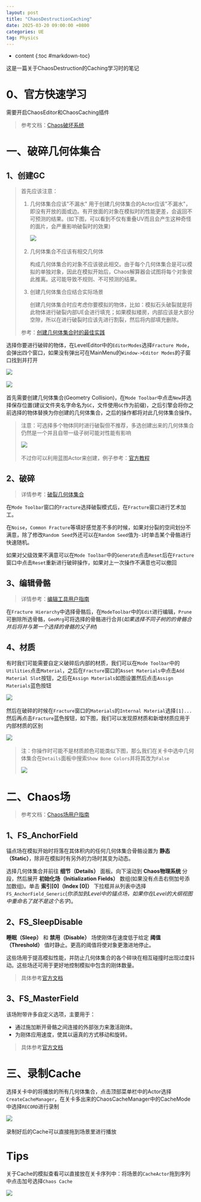 ```yaml
---
layout: post
title: "ChaosDestructionCaching"
date: 2025-03-20 09:00:00 +0800 
categories: UE
tag: Physics
---
```

* content
{:toc #markdown-toc}

这是一篇关于ChaosDestruction的Caching学习时的笔记

<!-- more -->

# 0、官方快速学习

需要开启ChaosEditor和ChaosCaching插件

> 参考文档：[Chaos破坏系统](https://dev.epicgames.com/documentation/zh-cn/unreal-engine/chaos-destruction-in-unreal-engine)

# 一、破碎几何体集合

## 1、创建GC

> 首先应该注意：
>
> 1. 几何体集合应该"不漏水"
>    用于创建几何体集合的Actor应该"不漏水"，即没有开放的面或边。有开放面的对象在模拟时的性能更差，会返回不可预测的结果。(如下图，可以看到不仅有重叠UV而且会产生这种奇怪的面片，会严重影响破裂时的效果)
>
>    ![](..\..\..\..\styles\images\Physics\Chaos\WaterTight.png)
>
> 2. 几何体集合不应该有相交几何体
>
>    构成几何体集合的对象不应该彼此相交。由于每个几何体集合是可以模拟的单独对象，因此在模拟开始后，Chaos解算器会试图将每个对象彼此推离。这可能导致不规则、不可预测的结果。
>
> 3. 创建几何体集合应结合实际场景
> 
> 	 创建几何体集合时应考虑你要模拟的物体，比如：模拟石头破裂就是将此物体进行破裂内部UE会进行填充；如果模拟楼房，内部应该是大部分空隙，所以在进行破裂时应该先进行割裂，然后将内部填充删除。
>
> 参考：[创建几何体集合时的最佳实践](https://dev.epicgames.com/documentation/zh-cn/unreal-engine/geometry-collections-user-guide#创建几何体集合时的最佳实践)

选择你要进行破碎的物体，在LevelEditor中的`EditorModes`选择`Fracture Mode`，会弹出四个窗口，如果没有弹出可在MainMenu的`Window->Editor Modes`的子窗口找到并打开

![](..\..\..\..\styles\images\Physics\Chaos\ChaosWindows.png)

![](..\..\..\..\styles\images\Physics\Chaos\OpenChaosWindow.png)

首先需要创建几何体集合(Geometry Collision)，在`Mode Toolbar`中点击`New`并选择保存位置(建议文件夹名字命名为`GC`，文件使用`GC`作为前缀)，之后引擎会将你之前选择的物体替换为你创建的几何体集合，之后的操作都将对此几何体集合操作。

> 注意：可选择多个物体同时进行破裂但不推荐，多选创建出来的几何体集合仍然是一个并且自带一级子树可能对性能有影响
>
> ![](..\..\..\..\styles\images\Physics\Chaos\MultiFracture.png)
>
> 不过你可以利用蓝图Actor来创建，例子参考：[官方教程](https://dev.epicgames.com/documentation/zh-cn/unreal-engine/geometry-collections-user-guide#%E5%88%A9%E7%94%A8%E8%93%9D%E5%9B%BEactor%E5%88%9B%E5%BB%BA%E5%87%A0%E4%BD%95%E4%BD%93%E9%9B%86%E5%90%88)

## 2、破碎

> 详情参考：[破裂几何体集合](https://dev.epicgames.com/documentation/zh-cn/unreal-engine/fracturing-geometry-collections-user-guide)

在`Mode Toolbar`窗口的`Fracture`选择破裂模式后，在`Fracture`窗口进行艺术加工。

在`Noise`，`Common Fracture`等填好感觉差不多的时候，如果对分裂的空间划分不满意，除了修改`Random Seed`外还可以在`Random Seed`值为`-1`时单击某个骨骼进行快速随机。

如果对父级效果不满意可以在`Mode Toolbar`中的`Generate`点击`Reset`后在`Fracture`窗口中点击`Reset`重新进行破碎操作，如果对上一次操作不满意也可以撤回

## 3、编辑骨骼

> 详情参考：[编辑工具用户指南](https://dev.epicgames.com/documentation/zh-cn/unreal-engine/edit-tools-user-guide-in-unreal-engine)

在`Fracture Hierarchy`中选择骨骼后，在`ModeToolbar`中的`Edit`进行编辑，`Prune`可删除所选骨骼，`GeoMrg`可将选择的骨骼进行合并(*如果选择不同子树的的骨骼合并后将并与第一个选择的骨骼的父子树*)

## 4、材质

有时我们可能需要自定义破碎后内部的材质，我们可以在`Mode Toolbar`中的`Utilities`点击`Material`，之后在`Fracture`窗口的`Asset Materials`中点击`Add Material Slot`按钮，之后在`Assign Materials`如图设置然后点击`Assign Materials`蓝色按钮

![](..\..\..\..\styles\images\Physics\Chaos\AddMaterialSlot.png)

然后在破碎的时候在`Fracture`窗口的`Materials`的`Internal Material`选择`[1]...`然后再点击`Fracture`蓝色按钮，如下图，我们可以发现原材质和新增材质应用于内部材质的区别

![](..\..\..\..\styles\images\Physics\Chaos\DifferentInternalMaterial.png)

> 注：你操作时可能不是材质颜色可能类似下图，那么我们在关卡中选中几何体集合在`Details`面板中搜索`Show Bone Colors`并将其改为`False`
>
> ![](..\..\..\..\styles\images\Physics\Chaos\ShowBoneColors.png)

# 二、Chaos场

> 参考文档：[Chaos场用户指南](https://dev.epicgames.com/documentation/zh-cn/unreal-engine/chaos-fields-user-guide-in-unreal-engine)

## 1、FS_AnchorField

锚点场在模拟开始时将落在其体积内的任何几何体集合骨骼设置为 **静态（Static）**，除非在模拟时有另外的力场时其变为动态。

选择几何体集合并前往 **细节（Details）** 面板。向下滚动到 **Chaos物理系统** 分段，然后展开 **初始化场（Initialization Fields）** 数组(如果没有点击右侧加号添加数组)。单击 **索引[0]（Index [0]）** 下拉框并从列表中选择 `FS_AnchorField_Generic`(*你添加到Level中的锚点场，如果你在Level的大纲视图中重命名了就不是这个名字*)。

## 2、FS_SleepDisable

**睡眠（Sleep）** 和 **禁用（Disable）** 场使刚体在速度低于给定 **阈值（Threshold）** 值时静止。更高的阈值将使对象更激进地停止。

这些场用于提高模拟性能，并防止几何体集合的各个碎块在相互碰撞时出现过度抖动。这些场还可用于更好地控制模拟中包含的刚体数量。

> 具体参考[官方文档](https://dev.epicgames.com/documentation/zh-cn/unreal-engine/chaos-fields-user-guide-in-unreal-engine#%E7%9D%A1%E7%9C%A0%E5%92%8C%E7%A6%81%E7%94%A8%E5%9C%BA)

## 3、FS_MasterField

该场附带许多自定义选项，主要用于：

- 通过施加断开骨骼之间连接的外部张力来激活刚体。
- 为刚体应用速度，使其以逼真的方式移动和旋转。

> 具体参考[官方文档](https://dev.epicgames.com/documentation/zh-cn/unreal-engine/chaos-fields-user-guide-in-unreal-engine#%E4%B8%BB%E5%9C%BA)

# 三、录制Cache

选择关卡中的将播放的所有几何体集合，点击顶部菜单栏中的Actor选择`CreateCacheManager`，在关卡多出来的ChaosCacheManager中的CacheMode中选择`RECORD`进行录制

![](..\..\..\..\styles\images\Physics\Chaos\CreateCacheManager.png)

录制好后的Cache可以直接拖到场景里进行播放

# Tips

关于Cache的模拟查看可以直接放在关卡序列中：将场景的`CacheActor`拖到序列中点击加号选择`Chaos Cache`

![](..\..\..\..\styles\images\Physics\Chaos\ViewCache.png)
